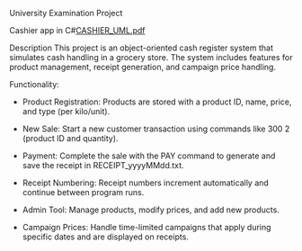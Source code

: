 University Examination Project

Cashier app in C#[CASHIER_UML.pdf](https://github.com/user-attachments/files/17688723/CASHIER_UML.pdf)

Description
This project is an object-oriented cash register system that simulates cash handling in a grocery store. The system includes features for product management, receipt generation, and campaign price handling.

Functionality:

- Product Registration: Products are stored with a product ID, name, price, and type (per kilo/unit).
  
- New Sale: Start a new customer transaction using commands like 300 2 (product ID and quantity).
  
- Payment: Complete the sale with the PAY command to generate and save the receipt in RECEIPT_yyyyMMdd.txt.
  
- Receipt Numbering: Receipt numbers increment automatically and continue between program runs.
  
- Admin Tool: Manage products, modify prices, and add new products.
  
- Campaign Prices: Handle time-limited campaigns that apply during specific dates and are displayed on receipts.

